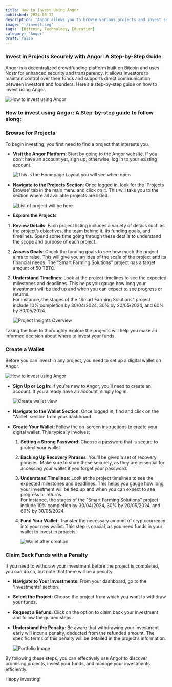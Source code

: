```yaml
---
title: How to Invest Using Angor
published: 2024-06-17
description: 'Angor allows you to browse various projects and invest securely using cryptocurrency. Create a wallet, select a project, submit your investment for approval, and manage your funds with ease.'
image: './invest.svg'
tags:  [Bitcoin, Technology, Education]
category: 'Angor'
draft: false 
---
```

### Invest in Projects Securely with Angor: A Step-by-Step Guide

Angor is a decentralized crowdfunding platform built on Bitcoin and uses Nostr for enhanced security and transparency. It allows investors to maintain control over their funds and supports direct communication between investors and founders. Here’s a step-by-step guide on how to invest using Angor.

![How to invest using Angor](./assets/how-to-invest.gif)

### How to invest using Angor: A Step-by-step guide to follow along:

### Browse for Projects

To begin investing, you first need to find a project that interests you.

- **Visit the Angor Platform**: Start by going to the Angor website. If you don’t have an account yet, sign up; otherwise, log in to your existing account.

    ![This is the Homepage Layout you will see when open](./assets/homepage.svg)

- **Navigate to the Projects Section**: Once logged in, look for the 'Projects Browse' tab in the main menu and click on it. This will take you to the section where all available projects are listed.

    ![List of project will be here](./assets/project-list.svg)

- **Explore the Projects**
1. **Review Details**: Each project listing includes a variety of details such as the project’s objectives, the team behind it, its funding goals, and timelines. Spend some time going through these details to understand the scope and purpose of each project.

2. **Assess Goals**: Check the funding goals to see how much the project aims to raise. This will give you an idea of the scale of the project and its financial needs. The "Smart Farming Solutions" project has a target amount of 50 TBTC.
3. **Understand Timelines**: Look at the project timelines to see the expected milestones and deadlines. This helps you gauge how long your investment will be tied up and when you can expect to see progress or returns. <br>For instance, the stages of the "Smart Farming Solutions" project include 10% completion by 30/04/2024, 30% by 20/05/2024, and 60% by 30/05/2024.

    
    ![Project Insights Overview](./assets/project-insider.svg)

Taking the time to thoroughly explore the projects will help you make an informed decision about where to invest your funds.

### Create a Wallet

Before you can invest in any project, you need to set up a digital wallet on Angor.

![How to invest using Angor](./assets/how-to-create-wallet.gif)

- **Sign Up or Log In**:  If you’re new to Angor, you’ll need to create an account. If you already have an account, simply log in.

    ![Create wallet view](./assets/create-wallet-screen.svg)

- **Navigate to the Wallet Section**: Once logged in, find and click on the 'Wallet' section from your dashboard.

- **Create Your Wallet**: Follow the on-screen instructions to create your digital wallet. This typically involves:

    1. **Setting a Strong Password**: Choose a password that is secure to protect your wallet.
    2. **Backing Up Recovery Phrases**: You’ll be given a set of recovery phrases. Make sure to store these securely, as they are essential for accessing your wallet if you forget your password.
    3. **Understand Timelines**: Look at the project timelines to see the expected milestones and deadlines. This helps you gauge how long your investment will be tied up and when you can expect to see progress or returns. <br>For instance, the stages of the "Smart Farming Solutions" project include 10% completion by 30/04/2024, 30% by 20/05/2024, and 60% by 30/05/2024.
    4. **Fund Your Wallet**: Transfer the necessary amount of cryptocurrency into your new wallet. This step is crucial, as you need funds in your wallet to invest in projects.

        ![Wallet after creation](./assets/wallet-after-creation.svg)



### Claim Back Funds with a Penalty

If you need to withdraw your investment before the project is completed, you can do so, but note that there will be a penalty.

- **Navigate to Your Investments**: From your dashboard, go to the 'Investments' section.
- **Select the Project**: Choose the project from which you want to withdraw your funds.
- **Request a Refund**: Click on the option to claim back your investment and follow the guided steps.
- **Understand the Penalty**: Be aware that withdrawing your investment early will incur a penalty, deducted from the refunded amount. The specific terms of this penalty will be detailed in the project’s information.

    ![Portfolio Image](./assets/invested-portfolio.svg)


By following these steps, you can effectively use Angor to discover promising projects, invest your funds, and manage your investments efficiently.

Happy investing!